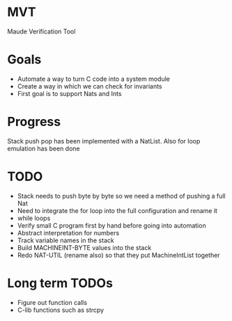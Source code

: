 # MVT
Maude Verification Tool
# Goals
* Automate a way to turn C code into a system module
* Create a way in which we can check for invariants
* First goal is to support Nats and Ints

# Progress
Stack push pop has been implemented with a NatList.  Also for loop emulation has been done

# TODO
* Stack needs to push byte by byte so we need a method of pushing a full Nat
* Need to integrate the for loop into the full configuration and rename it
* while loops
* Verify small C program first by hand before going into automation
* Abstract interpretation for numbers
* Track variable names in the stack
* Build MACHINEINT-BYTE values into the stack
* Redo NAT-UTIL (rename also) so that they put MachineIntList together

# Long term TODOs
* Figure out function calls
* C-lib functions such as strcpy
